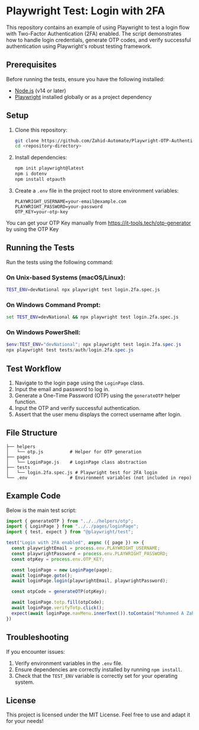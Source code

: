 # Playwright Test: Login with 2FA

This repository contains an example of using Playwright to test a login flow with Two-Factor Authentication (2FA) enabled. The script demonstrates how to handle login credentials, generate OTP codes, and verify successful authentication using Playwright's robust testing framework.

## Prerequisites

Before running the tests, ensure you have the following installed:

- [Node.js](https://nodejs.org/) (v14 or later)
- [Playwright](https://playwright.dev/) installed globally or as a project dependency

## Setup

1. Clone this repository:
   ```bash
   git clone https://github.com/Zahid-Automate/Playwright-OTP-Authentication.git
   cd <repository-directory>
   ```

2. Install dependencies:
   ```bash
   npm init playwright@latest
   npm i dotenv
   npm install otpauth
   ```

3. Create a `.env` file in the project root to store environment variables:
   ```env
   PLAYWRIGHT_USERNAME=your-email@example.com
   PLAYWRIGHT_PASSWORD=your-password
   OTP_KEY=your-otp-key
   ```
You can get your OTP Key manually from https://it-tools.tech/otp-generator by using the OTP Key

## Running the Tests

Run the tests using the following command:

### On Unix-based Systems (macOS/Linux):
```bash
TEST_ENV=devNational npx playwright test login.2fa.spec.js
```

### On Windows Command Prompt:
```cmd
set TEST_ENV=devNational && npx playwright test login.2fa.spec.js
```

### On Windows PowerShell:
```powershell
$env:TEST_ENV="devNational"; npx playwright test login.2fa.spec.js
npx playwright test tests/auth/login.2fa.spec.js
```

## Test Workflow

1. Navigate to the login page using the `LoginPage` class.
2. Input the email and password to log in.
3. Generate a One-Time Password (OTP) using the `generateOTP` helper function.
4. Input the OTP and verify successful authentication.
5. Assert that the user menu displays the correct username after login.

## File Structure

```plaintext
├── helpers
│   └── otp.js          # Helper for OTP generation
├── pages
│   └── LoginPage.js    # LoginPage class abstraction
├── tests
│   └── login.2fa.spec.js # Playwright test for 2FA login
└── .env                # Environment variables (not included in repo)
```

## Example Code

Below is the main test script:

```javascript
import { generateOTP } from "../../helpers/otp";
import { LoginPage } from "../../pages/loginPage";
import { test, expect } from "@playwright/test";

test("Login with 2FA enabled", async ({ page }) => {
  const playwrightEmail = process.env.PLAYWRIGHT_USERNAME;
  const playwrightPassword = process.env.PLAYWRIGHT_PASSWORD;
  const otpKey = process.env.OTP_KEY;

  const loginPage = new LoginPage(page);
  await loginPage.goto();
  await loginPage.login(playwrightEmail, playwrightPassword);

  const otpCode = generateOTP(otpKey);

  await loginPage.totp.fill(otpCode);
  await loginPage.verifyTotp.click();
  expect(await loginPage.navMenu.innerText()).toContain("Mohammed A Zahid");
})
```

## Troubleshooting

If you encounter issues:

1. Verify environment variables in the `.env` file.
2. Ensure dependencies are correctly installed by running `npm install`.
3. Check that the `TEST_ENV` variable is correctly set for your operating system.

## License

This project is licensed under the MIT License. Feel free to use and adapt it for your needs!

